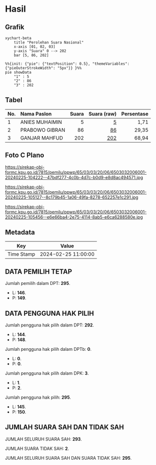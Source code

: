 # Hasil

## Grafik

```mermaid
xychart-beta
    title "Perolehan Suara Nasional"
    x-axis [01, 02, 03]
    y-axis "Suara" 0 --> 202
    bar [5, 86, 202]
```

```mermaid
%%{init: {"pie": {"textPosition": 0.5}, "themeVariables": {"pieOuterStrokeWidth": "5px"}} }%%
pie showData
    "1" : 5
    "2" : 86
    "3" : 202
```

## Tabel

| No. | Nama Paslon    | Suara | Suara (raw) | Persentase |
|:--- |:-------------- | -----:| -----------:| ----------:|
| 1   | ANIES MUHAIMIN | 5     | [5][p-1]    | 1,71       |
| 2   | PRABOWO GIBRAN | 86    | [86][p-2]   | 29,35      |
| 3   | GANJAR MAHFUD  | 202   | [202][p-3]  | 68,94      |


[p-1]: https://github.com/gigit-pemilu/pemilu-2024/blob/main/pilpres/hitung-suara/sub/65-kalimantan-utara/sub/03-nunukan/sub/03-sembakung/sub/2006-pagar/sub/001-tps/sub/paslon-1.txt
[p-2]: https://github.com/gigit-pemilu/pemilu-2024/blob/main/pilpres/hitung-suara/sub/65-kalimantan-utara/sub/03-nunukan/sub/03-sembakung/sub/2006-pagar/sub/001-tps/sub/paslon-2.txt
[p-3]: https://github.com/gigit-pemilu/pemilu-2024/blob/main/pilpres/hitung-suara/sub/65-kalimantan-utara/sub/03-nunukan/sub/03-sembakung/sub/2006-pagar/sub/001-tps/sub/paslon-3.txt

## Foto C Plano

https://sirekap-obj-formc.kpu.go.id/7815/pemilu/ppwp/65/03/03/20/06/6503032006001-20240225-104222--47bdf277-4c0b-4d7c-b0d9-e8d8ac494571.jpg

https://sirekap-obj-formc.kpu.go.id/7815/pemilu/ppwp/65/03/03/20/06/6503032006001-20240225-105127--8c179b45-1a06-49fa-8278-652257e1c291.jpg

https://sirekap-obj-formc.kpu.go.id/7815/pemilu/ppwp/65/03/03/20/06/6503032006001-20240225-105456--e6e66ba4-2e75-4114-8ab5-e6ca6288580e.jpg


## Metadata

| Key        | Value               |
| ---------- | ------------------- |
| Time Stamp | 2024-02-25 11:00:00 |


## DATA PEMILIH TETAP

Jumlah pemilih dalam DPT: **295**.
 * L: **146**.
 * P: **149**.

## DATA PENGGUNA HAK PILIH

Jumlah pengguna hak pilih dalam DPT: **292**.
 * L: **144**.
 * P: **148**.

Jumlah pengguna hak pilih dalam DPTb: **0**.
 * L: **0**.
 * P: **0**.

Jumlah pengguna hak pilih dalam DPK: **3**.
 * L: **1**.
 * P: **2**.

Jumlah pengguna hak pilih: **295**.
 * L: **145**.
 * P: **150**.

## JUMLAH SUARA SAH DAN TIDAK SAH

JUMLAH SELURUH SUARA SAH: **293**.

JUMLAH SUARA TIDAK SAH: **2**.

JUMLAH SELURUH SUARA SAH DAN SUARA TIDAK SAH: **295**.


